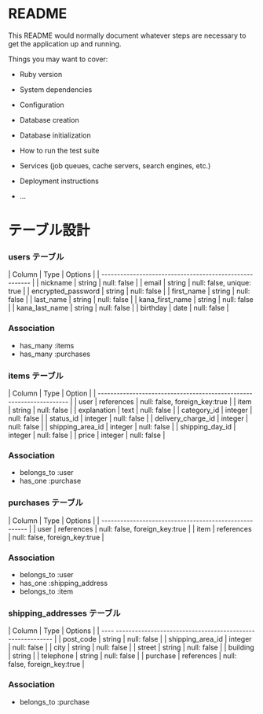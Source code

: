 # README

This README would normally document whatever steps are necessary to get the
application up and running.

Things you may want to cover:

* Ruby version

* System dependencies

* Configuration

* Database creation

* Database initialization

* How to run the test suite

* Services (job queues, cache servers, search engines, etc.)

* Deployment instructions

* ...

# テーブル設計

  ### users テーブル
  | Column             | Type   | Options                   |
  | ------------------------------------------------------- |
  | nickname           | string | null: false               |
  | email              | string | null: false, unique: true |
  | encrypted_password | string | null: false               |
  | first_name         | string | null: false               |
  | last_name          | string | null: false               |
  | kana_first_name    | string | null: false               |
  | kana_last_name     | string | null: false               |
  | birthday           | date   | null: false               |

  ### Association
  - has_many :items
  - has_many :purchases

  ### items テーブル
  | Column             | Type            | Option                        |
  | -------------------------------------------------------------------- |
  | user               | references      | null: false, foreign_key:true |
  | item               | string          | null: false                   |
  | explanation        | text            | null: false                   |
  | category_id        | integer         | null: false                   |
  | status_id          | integer         | null: false                   |
  | delivery_charge_id | integer         | null: false                   |
  | shipping_area_id   | integer         | null: false                   |
  | shipping_day_id    | integer         | null: false                   |
  | price              | integer         | null: false                   |

  ### Association
  - belongs_to :user
  - has_one :purchase

  ### purchases テーブル
  | Column  | Type         | Options                       |
  | ------------------------------------------------------ |
  | user    | references   | null: false, foreign_key:true |
  | item    | references   | null: false, foreign_key:true |

  ### Association
  - belongs_to :user
  - has_one :shipping_address
  - belongs_to :item
  
  ### shipping_addresses テーブル
  | Column           | Type         | Options                       |
  | ---- ---------------------------------------------------------- |
  | post_code        | string       | null: false                   |
  | shipping_area_id | integer      | null: false                   |
  | city             | string       | null: false                   |
  | street           | string       | null: false                   |
  | building         | string       | 
  | telephone        | string       | null: false                   |
  | purchase         | references   | null: false, foreign_key:true |

  ### Association
  - belongs_to :purchase